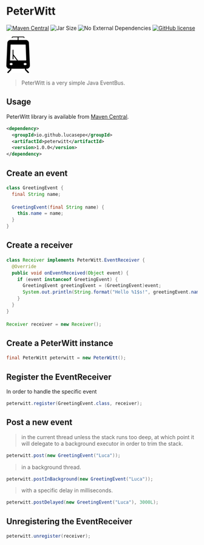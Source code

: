 # PeterWitt

[![Maven Central](https://img.shields.io/maven-central/v/io.github.lucasepe/peterwitt.svg?label=Maven%20Central)](https://search.maven.org/search?q=g:%22io.github.lucasepe%22%20AND%20a:%22peterwitt%22)  ![Jar Size](https://img.shields.io/badge/jar%20size-%E2%89%8512kB-1a1aff.svg) ![No External Dependencies](https://img.shields.io/badge/external%20dependencies-none-008000.svg) [![GitHub license](https://img.shields.io/github/license/lucasepe/breezy.svg)](https://github.com/lucasepe/breezy/blob/master/LICENSE) 


![PeterWitt](./peterwitt96.png)

> PeterWitt is a very simple Java EventBus.


## Usage

PeterWitt library is available from [Maven Central](https://search.maven.org/search?q=g:%22io.github.lucasepe%22%20AND%20a:%22peterwitt%22).

```xml
<dependency>
  <groupId>io.github.lucasepe</groupId>
  <artifactId>peterwitt</artifactId>
  <version>1.0.0</version>
</dependency>
```

## Create an event

```java
class GreetingEvent {
  final String name;

  GreetingEvent(final String name) {
    this.name = name;
  }
}
```

## Create a receiver

```java
class Receiver implements PeterWitt.EventReceiver {
  @Override
  public void onEventReceived(Object event) {
    if (event instanceof GreetingEvent) {
      GreetingEvent greetingEvent = (GreetingEvent)event;
      System.out.println(String.format("Hello %1$s!", greetingEvent.name)); 
    } 
  }
}

Receiver receiver = new Receiver();
```

## Create a PeterWitt instance

```java
final PeterWitt peterwitt = new PeterWitt();
```

## Register the EventReceiver

In order to handle the specific event

```java
peterwitt.register(GreetingEvent.class, receiver);
```

## Post a new event

> in the current thread unless the stack runs too deep, at which point it will delegate to a background executor in order to trim the stack.

```java
peterwitt.post(new GreetingEvent("Luca"));
```

> in a background thread.

```java
peterwitt.postInBackground(new GreetingEvent("Luca"));
```

> with a specific delay in milliseconds.

```java
peterwitt.postDelayed(new GreetingEvent("Luca"), 3000L);
```

## Unregistering the EventReceiver

```java
peterwitt.unregister(receiver);
```

